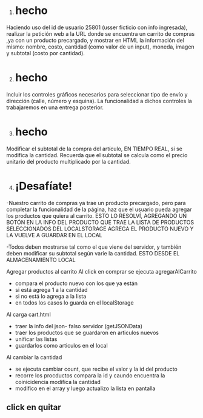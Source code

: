 1. # hecho
Haciendo uso del id de usuario 25801 (usser ficticio con info ingresada), realizar la petición web a la URL donde se encuentra un carrito de compras ,ya con un producto precargado, y mostrar en HTML la información del mismo: nombre, costo, cantidad (como valor de un input), moneda, imagen y subtotal (costo por cantidad).
<!--getJSONData para recibir esa info, revisar como vienen esos datos -->
<!--Anotación suelta: traer del servidor todo y guerdarlo en el local storage
traer del local storage la info 
unirlos en una sola lista-->

2. # hecho
Incluir los controles gráficos necesarios para seleccionar tipo de envío y dirección (calle, número y esquina). La funcionalidad a dichos controles la trabajaremos en una entrega posterior.

3. # hecho
Modificar el subtotal de la compra del artículo, EN TIEMPO REAL, si se modifica la cantidad. Recuerda que el subtotal se calcula como el precio unitario del producto multiplicado por la cantidad.
<!--necesito el value de ese campo, uso evento onchange o input para en el momento en el que cambie ocurra todo lo que tenga que suceder, llamo una función le paso de parametro el id y el value (this.value)-->

4. # ¡Desafíate!

-Nuestro carrito de compras ya trae un producto precargado, pero para completar la funcionalidad de la página, haz que el usuario pueda agregar los productos que quiera al carrito.
ESTO LO RESOLVÍ, AGREGANDO UN  BOTÓN EN LA INFO DEL PRODUCTO QUE TRAE LA LISTA DE PRODUCTOS SELECCIONADOS DEL LOCALSTORAGE AGREGA EL PRODUCTO NUEVO Y LA VUELVE A GUARDAR EN EL LOCAL

-Todos deben mostrarse tal como el que viene del servidor, y también deben modificar su subtotal según varíe la cantidad.
ESTO DESDE EL ALMACENAMIENTO LOCAL




Agregar productos al carrito
Al click en comprar se ejecuta agregarAlCarrito
- compara el producto nuevo con los que ya están 
- si está agrega 1 a la cantidad
- si no está lo agrega a la lista
- en todos los casos lo guarda en el localStorage

Al carga cart.html
- traer la info del json- falso servidor (getJSONData)
- traer los productos que se guardaron en articulos nuevos
- unificar las listas
- guardarlos como articulos en el local

Al cambiar la cantidad
- se ejecuta cambiar count, que recibe el valor y la id del producto
- recorre los procductos compara la id y caundo encuentra la coinicidencia modifica la cantidad
- modifico en el array y luego actualizo la lista en pantalla

click en quitar
- 
